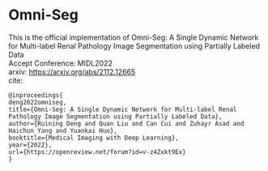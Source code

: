 # Omni-Seg
This is the official implementation of Omni-Seg: A Single Dynamic Network for Multi-label Renal Pathology Image Segmentation using Partially Labeled Data  
Accept Conference: MIDL2022  
arxiv: https://arxiv.org/abs/2112.12665   
cite: 
```
@inproceedings{
deng2022omniseg,
title={Omni-Seg: A Single Dynamic Network for Multi-label Renal Pathology Image Segmentation using Partially Labeled Data},
author={Ruining Deng and Quan Liu and Can Cui and Zuhayr Asad and Haichun Yang and Yuankai Huo},
booktitle={Medical Imaging with Deep Learning},
year={2022},
url={https://openreview.net/forum?id=v-z4Zxkt9Ex}
}
```
